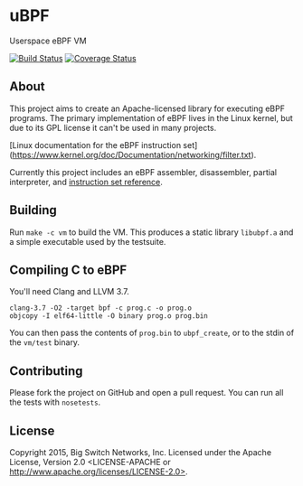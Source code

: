 # uBPF

Userspace eBPF VM

[![Build Status](https://travis-ci.org/rlane/ubpf.svg?branch=master)](https://travis-ci.org/rlane/ubpf)
[![Coverage Status](https://coveralls.io/repos/rlane/ubpf/badge.svg?branch=master&service=github)](https://coveralls.io/github/rlane/ubpf?branch=master)

## About

This project aims to create an Apache-licensed library for executing eBPF programs. The primary implementation of eBPF lives in the Linux kernel, but due to its GPL license it can't be used in many projects.

[Linux documentation for the eBPF instruction set] (https://www.kernel.org/doc/Documentation/networking/filter.txt).

Currently this project includes an eBPF assembler, disassembler, partial
interpreter, and [instruction set reference](eBPF.md).

## Building

Run `make -c vm` to build the VM. This produces a static library `libubpf.a`
and a simple executable used by the testsuite.

## Compiling C to eBPF

You'll need Clang and LLVM 3.7.

    clang-3.7 -O2 -target bpf -c prog.c -o prog.o
    objcopy -I elf64-little -O binary prog.o prog.bin

You can then pass the contents of `prog.bin` to `ubpf_create`, or to the stdin of
the `vm/test` binary.

## Contributing

Please fork the project on GitHub and open a pull request. You can run all the
tests with `nosetests`.

## License

Copyright 2015, Big Switch Networks, Inc. Licensed under the Apache License, Version 2.0
<LICENSE-APACHE or http://www.apache.org/licenses/LICENSE-2.0>.
